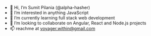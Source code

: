 - 👋 Hi, I’m Sumit Pilania (@alpha-hasher)
- 👀 I’m interested in anything JavaScript
- 🌱 I’m currently learning full stack web development
- 💞️ I’m looking to collaborate on Angular, React and Node.js projects
- 📫 reachme at voyager.within@gmail.com

<!---
alpha-hasher/alpha-hasher is a ✨ special ✨ repository because its `README.md` (this file) appears on your GitHub profile.
You can click the Preview link to take a look at your changes.
--->
